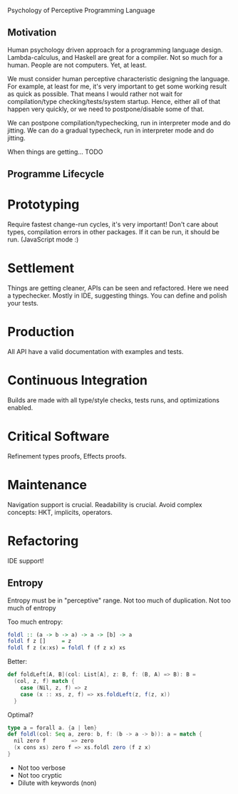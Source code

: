 Psychology of Perceptive Programming Language

Motivation
--
Human psychology driven approach for a programming language design.
Lambda-calculus, and Haskell are great for a compiler. Not so much for a human.
People are not computers. Yet, at least.

We must consider human perceptive characteristic designing the language.
For example, at least for me, it's very important to get some working result as quick as possible.
That means I would rather not wait for compilation/type checking/tests/system startup. 
Hence, either all of that happen very quickly, or we need to postpone/disable some of that.

We can postpone compilation/typechecking, run in interpreter mode and do jitting.
We can do a gradual typecheck, run in interpreter mode and do jitting.

When things are getting... TODO

Programme Lifecycle
--
# Prototyping
 Require fastest change-run cycles, it's very important!
 Don't care about types, compilation errors in other packages. If it can be run, it should be run. (JavaScript mode :)
 
# Settlement
 Things are getting cleaner, APIs can be seen and refactored.
 Here we need a typechecker. Mostly in IDE, suggesting things.
 You can define and polish your tests.

# Production
 All API have a valid documentation with examples and tests.
 
# Continuous Integration
 Builds are made with all type/style checks, tests runs, and optimizations enabled.
  
# Critical Software
 Refinement types proofs, Effects proofs. 
 
# Maintenance
 Navigation support is crucial. Readability is crucial.
 Avoid complex concepts: HKT, implicits, operators.
  
# Refactoring
 IDE support! 

Entropy
--
Entropy must be in "perceptive" range.
Not too much of duplication.
Not too much of entropy

Too much entropy:
```haskell
foldl :: (a -> b -> a) -> a -> [b] -> a
foldl f z []     = z                  
foldl f z (x:xs) = foldl f (f z x) xs
```

Better:
```scala
def foldLeft[A, B](col: List[A], z: B, f: (B, A) => B): B =
  (col, z, f) match {
    case (Nil, z, f) => z
    case (x :: xs, z, f) => xs.foldLeft(z, f(z, x))
  }
```

Optimal?
```scala
type a = forall a. {a | len} 
def foldl(col: Seq a, zero: b, f: (b -> a -> b)): a = match {
  nil zero f        => zero                  
  (x cons xs) zero f => xs.foldl zero (f z x)
}
```



- Not too verbose
- Not too cryptic
- Dilute with keywords (non)


